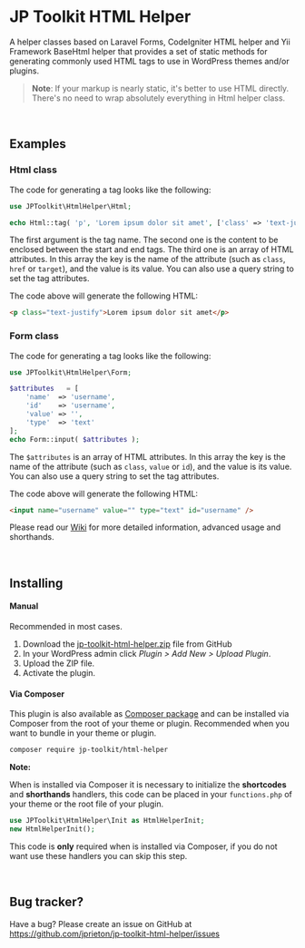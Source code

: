 # JP Toolkit HTML Helper
A helper classes based on Laravel Forms, CodeIgniter HTML helper and Yii Framework BaseHtml helper that provides a set of static methods for generating commonly used HTML tags to use in WordPress themes and/or plugins.

> **Note**: If your markup is nearly static, it's better to use HTML directly. There's no need to wrap absolutely everything in Html helper class.

<br>

## Examples

### Html class

The code for generating a tag looks like the following:

```php
use JPToolkit\HtmlHelper\Html;

echo Html::tag( 'p', 'Lorem ipsum dolor sit amet', ['class' => 'text-justify'] );
```
The first argument is the tag name. The second one is the content to be enclosed between the start and end tags. The third one is an array of HTML attributes. In this array the key is the name of the attribute (such as `class`, `href` or `target`), and the value is its value. You can also use a query string to set the tag attributes.

The code above will generate the following HTML:

```html
<p class="text-justify">Lorem ipsum dolor sit amet</p>
```

### Form class

The code for generating a tag looks like the following:

```php
use JPToolkit\HtmlHelper\Form;

$attributes   = [
    'name'  => 'username',
    'id'  	=> 'username',
    'value' => '',
    'type'  => 'text'
];
echo Form::input( $attributes );
```

The `$attributes` is an array of HTML attributes. In this array the key is the name of the attribute (such as `class`, `value` or `id`), and the value is its value. You can also use a query string to set the tag attributes.

The code above will generate the following HTML:

```html
<input name="username" value="" type="text" id="username" />
```

Please read our [Wiki](https://github.com/jprieton/jp-toolkit-html-helper/wiki) for more detailed information, advanced usage and shorthands.

<br>

## Installing

#### Manual

Recommended in most cases.

1. Download the [jp-toolkit-html-helper.zip](https://github.com/jprieton/jp-toolkit-html-helper/releases/latest) file from GitHub
2. In your WordPress admin click *Plugin > Add New > Upload Plugin*.
3. Upload the ZIP file.
4. Activate the plugin.

#### Via Composer

This plugin is also available as [Composer package](https://packagist.org/packages/jp-toolkit/html-helper) and can be installed via Composer from the root of your theme or plugin. Recommended when you want to bundle in your theme or plugin.

```bash
composer require jp-toolkit/html-helper
```

**Note:**

When is installed via Composer it is necessary to initialize the **shortcodes** and **shorthands** handlers, this code can be placed in your `functions.php` of your theme or the root file of your plugin.

```php
use JPToolkit\HtmlHelper\Init as HtmlHelperInit;
new HtmlHelperInit();
```

 This code is **only** required when is installed via Composer, if you do not want use these handlers you can skip this step.

<br>

## Bug tracker?

Have a bug? Please create an issue on GitHub at https://github.com/jprieton/jp-toolkit-html-helper/issues